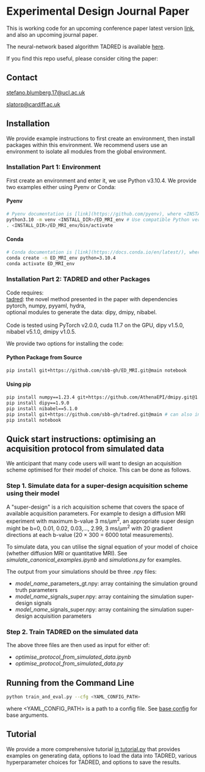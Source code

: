 # Experimental Design Journal Paper

This is working code for an upcoming conference paper latest version [link](https://arxiv.org/abs/2210.06891), and also an upcoming journal paper.

The neural-network based algorithm TADRED is available [here](https://github.com/sbb-gh/tadred).

If you find this repo useful, please consider citing the paper:

## Contact

stefano.blumberg.17@ucl.ac.uk

slatorp@cardiff.ac.uk


## Installation

We provide example instructions to first create an environment, then install packages within this environment.  We recommend users use an environment to isolate all modules from the global environment.

### Installation Part 1: Environment

First create an environment and enter it, we use Python v3.10.4.  We provide two examples either using Pyenv or Conda:

#### Pyenv

```bash
# Pyenv documentation is [link](https://github.com/pyenv), where <INSTALL_DIR> is the directory the virtual environment is installed in.
python3.10 -m venv <INSTALL_DIR>/ED_MRI_env # Use compatible Python version e.g. 3.10.4
. <INSTALL_DIR>/ED_MRI_env/bin/activate
```

#### Conda

```bash
# Conda documentation is [link](https://docs.conda.io/en/latest/), where <INSTALL_DIR> is the directory the virtual environment is installed in.
conda create -n ED_MRI_env python=3.10.4
conda activate ED_MRI_env
```


### Installation Part 2: TADRED and other Packages

Code requires:<br>
[tadred](https://github.com/sbb-gh/tadred/tree/main): the novel method presented in the paper with dependencies pytorch, numpy, pyyaml, hydra,<br>
optional modules to generate the data: dipy, dmipy, nibabel.<br>
<br>
Code is tested using PyTorch v2.0.0, cuda 11.7 on the GPU, dipy v1.5.0, nibabel v5.1.0, dmipy v1.0.5.

We provide two options for installing the code:

#### Python Package from Source


```bash
pip install git+https://github.com/sbb-gh/ED_MRI.git@main notebook
```

#### Using pip

```bash
pip install numpy==1.23.4 git+https://github.com/AthenaEPI/dmipy.git@1.0.1
pip install dipy==1.9.0
pip install nibabel==5.1.0
pip install git+https://github.com/sbb-gh/tadred.git@main # can also install tadred from source: www.github.com/sbb-gh/tadred
pip install notebook
```


## Quick start instructions: optimising an acquisition protocol from simulated data

We anticipant that many code users will want to design an acquisition scheme optimised for their model of choice. This can be done as follows.

### Step 1. Simulate data for a super-design acquisition scheme using their model
A "super-design" is a rich acquisition scheme that covers the space of available acquisition parameters. For example to design a diffusion MRI experiment with maximum b-value 3 ms/μm<sup>2</sup>, an appropriate super design might be b=0, 0.01, 0.02, 0.03,..., 2.99, 3 ms/μm<sup>2</sup> with 20 gradient directions at each b-value (20 × 300 = 6000 total measurements).

To simulate data, you can utilise the signal equation of your model of choice (whether diffusion MRI or quantitative MRI). See *simulate\_canonical\_examples.ipynb* and *simulations.py* for examples.

The output from your simulations should be three .npy files:

* *model\_name*\_parameters_gt.npy: array containing the simulation ground truth parameters
* *model\_name*\_signals_super.npy: array containing the simulation super-design signals
* *model\_name*\_signals_super.npy: array containing the simulation super-design acquisition parameters

### Step 2. Train TADRED on the simulated data

The above three files are then used as input for either of:

* *optimise\_protocol\_from\_simulated\_data.ipynb*
* *optimise\_protocol\_from\_simulated\_data.py*

## Running from the Command Line

```bash
python train_and_eval.py --cfg <YAML_CONFIG_PATH>
```

where <YAML_CONFIG_PATH> is a path to a config file.  See [base config](./base.yaml) for base arguments.

## Tutorial

We provide a more comprehensive tutorial [in tutorial.py](./tutorial.py) that provides examples on generating data, options to load the data into TADRED, various hyperparameter choices for TADRED, and options to save the results.

